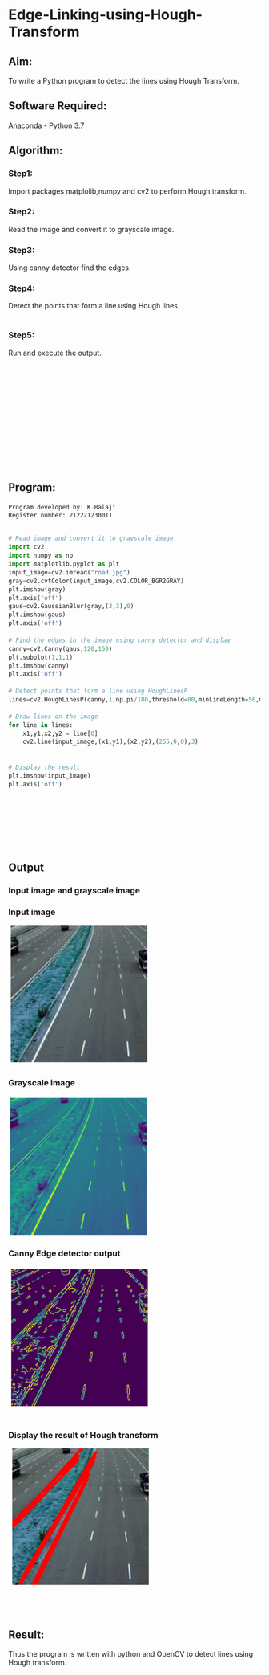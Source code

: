 # Edge-Linking-using-Hough-Transform
## Aim:
To write a Python program to detect the lines using Hough Transform.

## Software Required:
Anaconda - Python 3.7

## Algorithm:
### Step1:
Import packages matplolib,numpy and cv2 to perform Hough transform.
<br>

### Step2:
Read the image and convert it to grayscale image.
<br>

### Step3:
Using canny detector find the edges.
<br>

### Step4:
Detect the points that form a line using Hough lines  
<br>

### Step5:
Run and execute the output.
<br>

<br></br>
<br></br>
<br></br>
<br></br>
<br></br>
<br></br>
## Program:
~~~
Program developed by: K.Balaji
Register number: 212221230011
~~~
```Python

# Read image and convert it to grayscale image
import cv2
import numpy as np
import matplotlib.pyplot as plt
input_image=cv2.imread("road.jpg")
gray=cv2.cvtColor(input_image,cv2.COLOR_BGR2GRAY)
plt.imshow(gray)
plt.axis('off')
gaus=cv2.GaussianBlur(gray,(3,3),0)
plt.imshow(gaus)
plt.axis('off')

# Find the edges in the image using canny detector and display
canny=cv2.Canny(gaus,120,150)
plt.subplot(1,1,1)
plt.imshow(canny)
plt.axis('off')

# Detect points that form a line using HoughLinesP
lines=cv2.HoughLinesP(canny,1,np.pi/180,threshold=80,minLineLength=50,maxLineGap=250)

# Draw lines on the image
for line in lines:
    x1,y1,x2,y2 = line[0]
    cv2.line(input_image,(x1,y1),(x2,y2),(255,0,0),3)


# Display the result
plt.imshow(input_image) 
plt.axis('off')


```
<br></br>
<br></br>
<br></br>
## Output

### Input image and grayscale image
### Input image
![IN](./1.png)
### Grayscale image
![gray](./2.png)
<br>

### Canny Edge detector output
![Canny](./3.png)
<br>
<br>

### Display the result of Hough transform
![Hough](./4.png)
<br>
<br>
<br>
<br>


## Result:
Thus the program is written with python and OpenCV to detect lines using Hough transform. 
